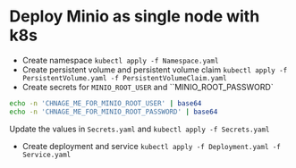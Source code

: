# Deploy Minio as single node with k8s

- Create namespace  `kubectl apply -f Namespace.yaml`
- Create persistent volume and persistent volume claim `kubectl apply -f PersistentVolume.yaml -f PersistentVolumeClaim.yaml`
- Create secrets for `MINIO_ROOT_USER` and ``MINIO_ROOT_PASSWORD`
```bash
echo -n 'CHNAGE_ME_FOR_MINIO_ROOT_USER' | base64
echo -n 'CHNAGE_ME_FOR_MINIO_ROOT_PASSWORD' | base64
```
Update the values in `Secrets.yaml` and  `kubectl apply -f Secrets.yaml`

- Create deployment and service `kubectl apply -f Deployment.yaml -f Service.yaml`
